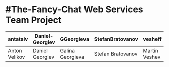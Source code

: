#The-Fancy-Chat
Web Services Team Project
==========
| antataiv | Daniel-Georgiev | GGeorgieva | StefanBratovanov | vesheff |
| ------------- | ------------- | ------------- | ------------- | ------------- |
| Anton Velikov  | Daniel Georgiev | Galina Georgieva | Stefan Bratovanov | Martin Veshev |
